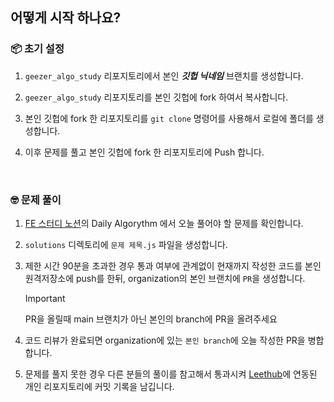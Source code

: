 ## 어떻게 시작 하나요?

### 📦 초기 설정

1. `geezer_algo_study` 리포지토리에서 본인 _**깃헙 닉네임**_ 브랜치를 생성합니다. <br />

2. `geezer_algo_study` 리포지토리를 본인 깃헙에 fork 하여서 복사합니다. <br />

3. 본인 깃헙에 fork 한 리포지토리를 `git clone` 명령어를 사용해서 로컬에 폴더를 생성합니다. <br />

4. 이후 문제를 풀고 본인 깃헙에 fork 한 리포지토리에 Push 합니다.

<br />

### 🤓 문제 풀이

1. [FE 스터디 노션](https://sand-tapir-46f.notion.site/10d5dc2bbe6f809187b1ffd0ee876065?pvs=4)의 Daily Algorythm 에서 오늘 풀어야 할 문제를 확인합니다.

2. `solutions` 디렉토리에 `문제 제목.js` 파일을 생성합니다. <br />

3. 제한 시간 90분을 초과한 경우 통과 여부에 관계없이 현재까지 작성한 코드를 본인 원격저장소에 push를 한뒤, organization의 본인 브랜치에 `PR`을 생성합니다. <br />

   > [!IMPORTANT]
   > PR을 올릴때 main 브랜치가 아닌 본인의 branch에 PR을 올려주세요

4. 코드 리뷰가 완료되면 organization에 있는 `본인 branch`에 오늘 작성한 PR을 병합 합니다.

5. 문제를 풀지 못한 경우 다른 분들의 풀이를 참고해서 통과시켜 [Leethub](https://chromewebstore.google.com/detail/leethub/aciombdipochlnkbpcbgdpjffcfdbggi?authuser=2&hl=ko)에 연동된 개인 리포지토리에 커밋 기록을 남깁니다.
